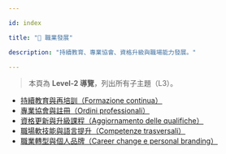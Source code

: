 ---
id: index
title: "🚀 職業發展"
description: "持續教育、專業協會、資格升級與職場能力發展。"
---


> 本頁為 **Level‑2 導覽**，列出所有子主題（L3）。

- [持續教育與再培訓（Formazione continua）](./continuing-education/)
- [專業協會與註冊（Ordini professionali）](./professional-associations/)
- [資格更新與升級課程（Aggiornamento delle qualifiche）](./qualification-upgrade/)
- [職場軟技能與語言提升（Competenze trasversali）](./soft-skills-language/)
- [職業轉型與個人品牌（Career change e personal branding）](./career-change-branding/)
